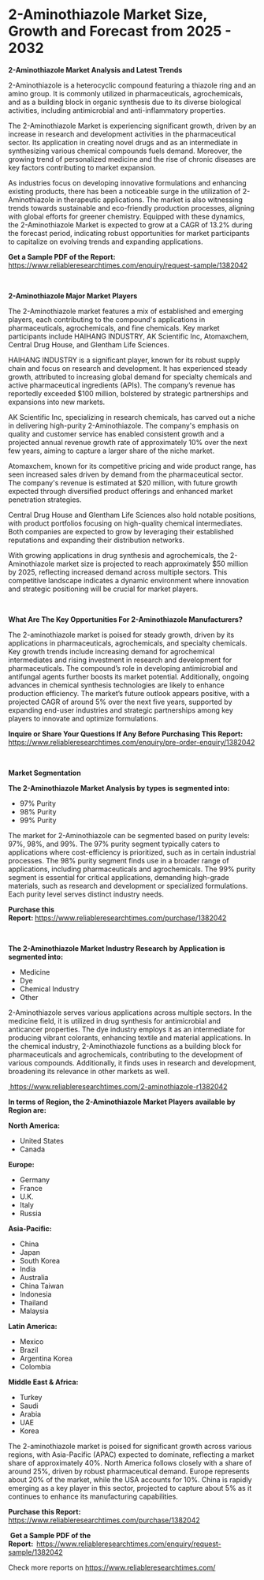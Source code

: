 <p><h1>2-Aminothiazole Market Size, Growth and Forecast from 2025 - 2032</h1></p><p><strong>2-Aminothiazole Market Analysis and Latest Trends</strong></p>
<p><p>2-Aminothiazole is a heterocyclic compound featuring a thiazole ring and an amino group. It is commonly utilized in pharmaceuticals, agrochemicals, and as a building block in organic synthesis due to its diverse biological activities, including antimicrobial and anti-inflammatory properties. </p><p>The 2-Aminothiazole Market is experiencing significant growth, driven by an increase in research and development activities in the pharmaceutical sector. Its application in creating novel drugs and as an intermediate in synthesizing various chemical compounds fuels demand. Moreover, the growing trend of personalized medicine and the rise of chronic diseases are key factors contributing to market expansion.</p><p>As industries focus on developing innovative formulations and enhancing existing products, there has been a noticeable surge in the utilization of 2-Aminothiazole in therapeutic applications. The market is also witnessing trends towards sustainable and eco-friendly production processes, aligning with global efforts for greener chemistry. Equipped with these dynamics, the 2-Aminothiazole Market is expected to grow at a CAGR of 13.2% during the forecast period, indicating robust opportunities for market participants to capitalize on evolving trends and expanding applications.</p></p>
<p><strong>Get a Sample PDF of the Report:&nbsp;</strong> <a href="https://www.reliableresearchtimes.com/enquiry/request-sample/1382042?utm_campaign=3283&utm_medium=2&utm_source=Github&utm_content=ia&utm_term=02042025&utm_id=2-aminothiazole">https://www.reliableresearchtimes.com/enquiry/request-sample/1382042</a></p>
<p>&nbsp;</p>
<p><strong>2-Aminothiazole Major Market Players</strong></p>
<p><p>The 2-Aminothiazole market features a mix of established and emerging players, each contributing to the compound's applications in pharmaceuticals, agrochemicals, and fine chemicals. Key market participants include HAIHANG INDUSTRY, AK Scientific Inc, Atomaxchem, Central Drug House, and Glentham Life Sciences.</p><p>HAIHANG INDUSTRY is a significant player, known for its robust supply chain and focus on research and development. It has experienced steady growth, attributed to increasing global demand for specialty chemicals and active pharmaceutical ingredients (APIs). The company’s revenue has reportedly exceeded $100 million, bolstered by strategic partnerships and expansions into new markets.</p><p>AK Scientific Inc, specializing in research chemicals, has carved out a niche in delivering high-purity 2-Aminothiazole. The company's emphasis on quality and customer service has enabled consistent growth and a projected annual revenue growth rate of approximately 10% over the next few years, aiming to capture a larger share of the niche market.</p><p>Atomaxchem, known for its competitive pricing and wide product range, has seen increased sales driven by demand from the pharmaceutical sector. The company's revenue is estimated at $20 million, with future growth expected through diversified product offerings and enhanced market penetration strategies.</p><p>Central Drug House and Glentham Life Sciences also hold notable positions, with product portfolios focusing on high-quality chemical intermediates. Both companies are expected to grow by leveraging their established reputations and expanding their distribution networks.</p><p>With growing applications in drug synthesis and agrochemicals, the 2-Aminothiazole market size is projected to reach approximately $50 million by 2025, reflecting increased demand across multiple sectors. This competitive landscape indicates a dynamic environment where innovation and strategic positioning will be crucial for market players.</p></p>
<p>&nbsp;</p>
<p><strong>What Are The Key Opportunities For 2-Aminothiazole Manufacturers?</strong></p>
<p><p>The 2-aminothiazole market is poised for steady growth, driven by its applications in pharmaceuticals, agrochemicals, and specialty chemicals. Key growth trends include increasing demand for agrochemical intermediates and rising investment in research and development for pharmaceuticals. The compound’s role in developing antimicrobial and antifungal agents further boosts its market potential. Additionally, ongoing advances in chemical synthesis technologies are likely to enhance production efficiency. The market’s future outlook appears positive, with a projected CAGR of around 5% over the next five years, supported by expanding end-user industries and strategic partnerships among key players to innovate and optimize formulations.</p></p>
<p><strong>Inquire or Share Your Questions If Any Before Purchasing This Report:</strong> <a href="https://www.reliableresearchtimes.com/enquiry/pre-order-enquiry/1382042?utm_campaign=3283&utm_medium=2&utm_source=Github&utm_content=ia&utm_term=02042025&utm_id=2-aminothiazole">https://www.reliableresearchtimes.com/enquiry/pre-order-enquiry/1382042</a></p>
<p>&nbsp;</p>
<p><strong>Market Segmentation</strong></p>
<p><strong>The 2-Aminothiazole Market Analysis by types is segmented into:</strong></p>
<p><ul><li>97% Purity</li><li>98% Purity</li><li>99% Purity</li></ul></p>
<p><p>The market for 2-Aminothiazole can be segmented based on purity levels: 97%, 98%, and 99%. The 97% purity segment typically caters to applications where cost-efficiency is prioritized, such as in certain industrial processes. The 98% purity segment finds use in a broader range of applications, including pharmaceuticals and agrochemicals. The 99% purity segment is essential for critical applications, demanding high-grade materials, such as research and development or specialized formulations. Each purity level serves distinct industry needs.</p></p>
<p><strong>Purchase this Report:&nbsp;</strong><a href="https://www.reliableresearchtimes.com/purchase/1382042?utm_campaign=3283&utm_medium=2&utm_source=Github&utm_content=ia&utm_term=02042025&utm_id=2-aminothiazole">https://www.reliableresearchtimes.com/purchase/1382042</a></p>
<p>&nbsp;</p>
<p><strong>The 2-Aminothiazole Market Industry Research by Application is segmented into:</strong></p>
<p><ul><li>Medicine</li><li>Dye</li><li>Chemical Industry</li><li>Other</li></ul></p>
<p><p>2-Aminothiazole serves various applications across multiple sectors. In the medicine field, it is utilized in drug synthesis for antimicrobial and anticancer properties. The dye industry employs it as an intermediate for producing vibrant colorants, enhancing textile and material applications. In the chemical industry, 2-Aminothiazole functions as a building block for pharmaceuticals and agrochemicals, contributing to the development of various compounds. Additionally, it finds uses in research and development, broadening its relevance in other markets as well.</p></p>
<p><a href="https://www.reliableresearchtimes.com/2-aminothiazole-r1382042?utm_campaign=3283&utm_medium=2&utm_source=Github&utm_content=ia&utm_term=02042025&utm_id=2-aminothiazole">&nbsp;https://www.reliableresearchtimes.com/2-aminothiazole-r1382042</a></p>
<p><strong>In terms of Region, the 2-Aminothiazole Market Players available by Region are:</strong></p>
<p>
    <p> <strong> North America: </strong>
        <ul>
            <li>United States</li>
            <li>Canada</li>
        </ul>
        </p> 
    <p> <strong> Europe: </strong>
        <ul>
            <li>Germany</li>
            <li>France</li>
            <li>U.K.</li>
            <li>Italy</li>
            <li>Russia</li>
        </ul>
        </p> 
    <p> <strong> Asia-Pacific: </strong>
        <ul>
            <li>China</li>
            <li>Japan</li>
            <li>South Korea</li>
            <li>India</li>
            <li>Australia</li>
            <li>China Taiwan</li>
            <li>Indonesia</li>
            <li>Thailand</li>
            <li>Malaysia</li>
        </ul>
        </p> 
    <p> <strong> Latin America: </strong>
        <ul>
            <li>Mexico</li>
            <li>Brazil</li>
            <li>Argentina Korea</li>
            <li>Colombia</li>
        </ul>
        </p> 
    <p> <strong> Middle East & Africa: </strong>
        <ul>
            <li>Turkey</li>
            <li>Saudi</li>
            <li>Arabia</li>
            <li>UAE</li>
            <li>Korea</li>
        </ul>
    </p>
    </p>
<p><p>The 2-aminothiazole market is poised for significant growth across various regions, with Asia-Pacific (APAC) expected to dominate, reflecting a market share of approximately 40%. North America follows closely with a share of around 25%, driven by robust pharmaceutical demand. Europe represents about 20% of the market, while the USA accounts for 10%. China is rapidly emerging as a key player in this sector, projected to capture about 5% as it continues to enhance its manufacturing capabilities.</p></p>
<p><strong>Purchase this Report: </strong><a href="https://www.reliableresearchtimes.com/purchase/1382042?utm_campaign=3283&utm_medium=2&utm_source=Github&utm_content=ia&utm_term=02042025&utm_id=2-aminothiazole">https://www.reliableresearchtimes.com/purchase/1382042</a></p>
<p>&nbsp;<strong>Get a Sample PDF of the Report:&nbsp;&nbsp;</strong><a href="https://www.reliableresearchtimes.com/enquiry/request-sample/1382042?utm_campaign=3283&utm_medium=2&utm_source=Github&utm_content=ia&utm_term=02042025&utm_id=2-aminothiazole">https://www.reliableresearchtimes.com/enquiry/request-sample/1382042</a></p>
<p><strong></strong></p>
<p>Check more reports on <a href="https://www.reliableresearchtimes.com/?utm_campaign=3283&utm_medium=2&utm_source=Github&utm_content=ia&utm_term=02042025&utm_id=2-aminothiazole">https://www.reliableresearchtimes.com/</a></p>